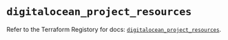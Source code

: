 # `digitalocean_project_resources`

Refer to the Terraform Registory for docs: [`digitalocean_project_resources`](https://registry.terraform.io/providers/digitalocean/digitalocean/2.34.0/docs/resources/project_resources).
